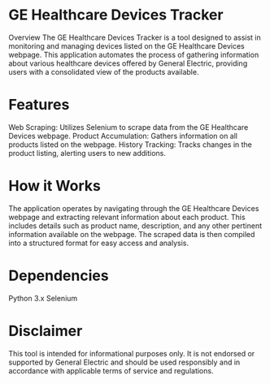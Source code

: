 
# GE Healthcare Devices Tracker
Overview
The GE Healthcare Devices Tracker is a tool designed to assist in monitoring and managing devices listed on the GE Healthcare Devices webpage. This application automates the process of gathering information about various healthcare devices offered by General Electric, providing users with a consolidated view of the products available.

 # Features
Web Scraping: Utilizes Selenium to scrape data from the GE Healthcare Devices webpage.
Product Accumulation: Gathers information on all products listed on the webpage.
History Tracking: Tracks changes in the product listing, alerting users to new additions.
# How it Works
The application operates by navigating through the GE Healthcare Devices webpage and extracting relevant information about each product. This includes details such as product name, description, and any other pertinent information available on the webpage. The scraped data is then compiled into a structured format for easy access and analysis.

# Dependencies
Python 3.x
Selenium

# Disclaimer
This tool is intended for informational purposes only. It is not endorsed or supported by General Electric and should be used responsibly and in accordance with applicable terms of service and regulations.

